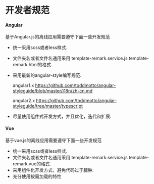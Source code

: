 # 开发者规范

#### Angular

基于Angular.js的离线应用需要遵守下面一些开发规范

* 统一采用scss或者less样式.
* 文件夹名或者文件名通用采用 template-remark.service.js  template-remark.html的格式.
* 采用最新的angular-style编写规范.

  angular1.x
  https://github.com/toddmotto/angular-styleguide/blob/master/i18n/zh-cn.md

  angular2.x
  https://github.com/toddmotto/angular-styleguide/tree/master/typescript

* 尽量使用组件式开发方式，并且优化，迭代和扩展.


#### Vue

基于vue.js的离线应用需要遵守下面一些开发规范

* 统一采用scss或者less样式.
* 文件夹名或者文件名通用采用 template-remark.service.js  template-remark.vue的格式.
* 采用组件化开发方式，避免代码过于臃肿.
* 充分使用按需加载的特性